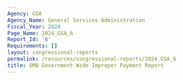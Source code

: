 ```yaml
---
Agency: GSA
Agency_Name: General Services Administration
Fiscal_Year: 2024
Page_Name: 2024_GSA_6
Report_Id: '6'
Requirements: []
layout: congressional-reports
permalink: /resources/congressional-reports/2024_GSA_6
title: OMB Government Wide Improper Payment Report
---
```

